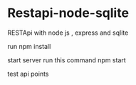 # Restapi-node-sqlite
RESTApi with node js , express and sqlite


run 
npm install

start server  run this command 
npm start

test api points 
